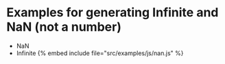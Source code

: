 # Examples for generating Infinite and NaN (not a number)

* NaN
* Infinite
{% embed include file="src/examples/js/nan.js" %}


